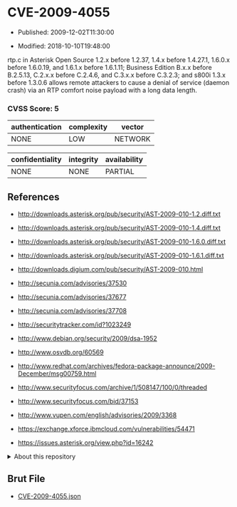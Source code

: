 # CVE-2009-4055

- Published: 2009-12-02T11:30:00

- Modified: 2018-10-10T19:48:00

rtp.c in Asterisk Open Source 1.2.x before 1.2.37, 1.4.x before 1.4.27.1, 1.6.0.x before 1.6.0.19, and 1.6.1.x before 1.6.1.11; Business Edition B.x.x before B.2.5.13, C.2.x.x before C.2.4.6, and C.3.x.x before C.3.2.3; and s800i 1.3.x before 1.3.0.6 allows remote attackers to cause a denial of service (daemon crash) via an RTP comfort noise payload with a long data length.

### CVSS Score: **5**

| authentication | complexity | vector |
| --- | --- | --- |
| NONE | LOW | NETWORK |

| confidentiality | integrity | availability |
| --- | --- | --- |
| NONE | NONE | PARTIAL |

## References

* http://downloads.asterisk.org/pub/security/AST-2009-010-1.2.diff.txt

* http://downloads.asterisk.org/pub/security/AST-2009-010-1.4.diff.txt

* http://downloads.asterisk.org/pub/security/AST-2009-010-1.6.0.diff.txt

* http://downloads.asterisk.org/pub/security/AST-2009-010-1.6.1.diff.txt

* http://downloads.digium.com/pub/security/AST-2009-010.html

* http://secunia.com/advisories/37530

* http://secunia.com/advisories/37677

* http://secunia.com/advisories/37708

* http://securitytracker.com/id?1023249

* http://www.debian.org/security/2009/dsa-1952

* http://www.osvdb.org/60569

* http://www.redhat.com/archives/fedora-package-announce/2009-December/msg00759.html

* http://www.securityfocus.com/archive/1/508147/100/0/threaded

* http://www.securityfocus.com/bid/37153

* http://www.vupen.com/english/advisories/2009/3368

* https://exchange.xforce.ibmcloud.com/vulnerabilities/54471

* https://issues.asterisk.org/view.php?id=16242

<details>
<summary>About this repository</summary> 

  This repository is part of the project [Live Hack CVE](https://github.com/Live-Hack-CVE). Main website can be found [www.live-hack.org](https://www.live-hack.org) 
  
  Made by [Sn0wAlice](https://github.com/Sn0wAlice) for the people that care about security and need to have a feed of the latest CVEs. Hope you enjoy it, don't forget to star the repo and follow me on [Twitter](https://twitter.com/Sn0wAlice) and [Github](https://github.com/Sn0wAlice). And that is my [personnal website](https://www.alice-snow.me/)

  - [Home Page](https://github.com/Live-Hack-CVE)
  - [Framework](https://github.com/Live-Hack-CVE/cve-framework)
  - [CVE database](https://github.com/Live-Hack-CVE/full_database)
  - [Changelog](https://github.com/Live-Hack-CVE/Changelog)
</details>

## Brut File

* [CVE-2009-4055.json](https://raw.githubusercontent.com/Live-Hack-CVE/full_database/main/cves/2009/CVE-2009-4055.json)

